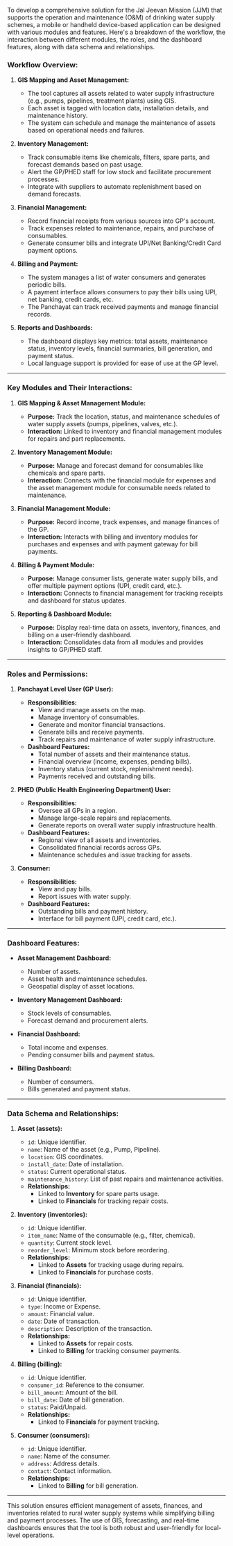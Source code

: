 To develop a comprehensive solution for the Jal Jeevan Mission (JJM) that supports the operation and maintenance (O&M) of drinking water supply schemes, a mobile or handheld device-based application can be designed with various modules and features. Here's a breakdown of the workflow, the interaction between different modules, the roles, and the dashboard features, along with data schema and relationships.

### Workflow Overview:

1. **GIS Mapping and Asset Management:**
   - The tool captures all assets related to water supply infrastructure (e.g., pumps, pipelines, treatment plants) using GIS.
   - Each asset is tagged with location data, installation details, and maintenance history.
   - The system can schedule and manage the maintenance of assets based on operational needs and failures.

2. **Inventory Management:**
   - Track consumable items like chemicals, filters, spare parts, and forecast demands based on past usage.
   - Alert the GP/PHED staff for low stock and facilitate procurement processes.
   - Integrate with suppliers to automate replenishment based on demand forecasts.

3. **Financial Management:**
   - Record financial receipts from various sources into GP's account.
   - Track expenses related to maintenance, repairs, and purchase of consumables.
   - Generate consumer bills and integrate UPI/Net Banking/Credit Card payment options.

4. **Billing and Payment:**
   - The system manages a list of water consumers and generates periodic bills.
   - A payment interface allows consumers to pay their bills using UPI, net banking, credit cards, etc.
   - The Panchayat can track received payments and manage financial records.

5. **Reports and Dashboards:**
   - The dashboard displays key metrics: total assets, maintenance status, inventory levels, financial summaries, bill generation, and payment status.
   - Local language support is provided for ease of use at the GP level.

---

### Key Modules and Their Interactions:

1. **GIS Mapping & Asset Management Module:**
   - **Purpose:** Track the location, status, and maintenance schedules of water supply assets (pumps, pipelines, valves, etc.).
   - **Interaction:** Linked to inventory and financial management modules for repairs and part replacements.

2. **Inventory Management Module:**
   - **Purpose:** Manage and forecast demand for consumables like chemicals and spare parts.
   - **Interaction:** Connects with the financial module for expenses and the asset management module for consumable needs related to maintenance.

3. **Financial Management Module:**
   - **Purpose:** Record income, track expenses, and manage finances of the GP.
   - **Interaction:** Interacts with billing and inventory modules for purchases and expenses and with payment gateway for bill payments.

4. **Billing & Payment Module:**
   - **Purpose:** Manage consumer lists, generate water supply bills, and offer multiple payment options (UPI, credit card, etc.).
   - **Interaction:** Connects to financial management for tracking receipts and dashboard for status updates.

5. **Reporting & Dashboard Module:**
   - **Purpose:** Display real-time data on assets, inventory, finances, and billing on a user-friendly dashboard.
   - **Interaction:** Consolidates data from all modules and provides insights to GP/PHED staff.

---

### Roles and Permissions:

1. **Panchayat Level User (GP User):**
   - **Responsibilities:**
     - View and manage assets on the map.
     - Manage inventory of consumables.
     - Generate and monitor financial transactions.
     - Generate bills and receive payments.
     - Track repairs and maintenance of water supply infrastructure.
   - **Dashboard Features:**
     - Total number of assets and their maintenance status.
     - Financial overview (income, expenses, pending bills).
     - Inventory status (current stock, replenishment needs).
     - Payments received and outstanding bills.

2. **PHED (Public Health Engineering Department) User:**
   - **Responsibilities:**
     - Oversee all GPs in a region.
     - Manage large-scale repairs and replacements.
     - Generate reports on overall water supply infrastructure health.
   - **Dashboard Features:**
     - Regional view of all assets and inventories.
     - Consolidated financial records across GPs.
     - Maintenance schedules and issue tracking for assets.

3. **Consumer:**
   - **Responsibilities:**
     - View and pay bills.
     - Report issues with water supply.
   - **Dashboard Features:**
     - Outstanding bills and payment history.
     - Interface for bill payment (UPI, credit card, etc.).

---

### Dashboard Features:

- **Asset Management Dashboard:**
  - Number of assets.
  - Asset health and maintenance schedules.
  - Geospatial display of asset locations.
  
- **Inventory Management Dashboard:**
  - Stock levels of consumables.
  - Forecast demand and procurement alerts.
  
- **Financial Dashboard:**
  - Total income and expenses.
  - Pending consumer bills and payment status.
  
- **Billing Dashboard:**
  - Number of consumers.
  - Bills generated and payment status.

---

### Data Schema and Relationships:

1. **Asset (assets):**
   - `id`: Unique identifier.
   - `name`: Name of the asset (e.g., Pump, Pipeline).
   - `location`: GIS coordinates.
   - `install_date`: Date of installation.
   - `status`: Current operational status.
   - `maintenance_history`: List of past repairs and maintenance activities.
   - **Relationships:**
     - Linked to **Inventory** for spare parts usage.
     - Linked to **Financials** for tracking repair costs.

2. **Inventory (inventories):**
   - `id`: Unique identifier.
   - `item_name`: Name of the consumable (e.g., filter, chemical).
   - `quantity`: Current stock level.
   - `reorder_level`: Minimum stock before reordering.
   - **Relationships:**
     - Linked to **Assets** for tracking usage during repairs.
     - Linked to **Financials** for purchase costs.

3. **Financial (financials):**
   - `id`: Unique identifier.
   - `type`: Income or Expense.
   - `amount`: Financial value.
   - `date`: Date of transaction.
   - `description`: Description of the transaction.
   - **Relationships:**
     - Linked to **Assets** for repair costs.
     - Linked to **Billing** for tracking consumer payments.

4. **Billing (billing):**
   - `id`: Unique identifier.
   - `consumer_id`: Reference to the consumer.
   - `bill_amount`: Amount of the bill.
   - `bill_date`: Date of bill generation.
   - `status`: Paid/Unpaid.
   - **Relationships:**
     - Linked to **Financials** for payment tracking.

5. **Consumer (consumers):**
   - `id`: Unique identifier.
   - `name`: Name of the consumer.
   - `address`: Address details.
   - `contact`: Contact information.
   - **Relationships:**
     - Linked to **Billing** for bill generation.

---

This solution ensures efficient management of assets, finances, and inventories related to rural water supply systems while simplifying billing and payment processes. The use of GIS, forecasting, and real-time dashboards ensures that the tool is both robust and user-friendly for local-level operations.